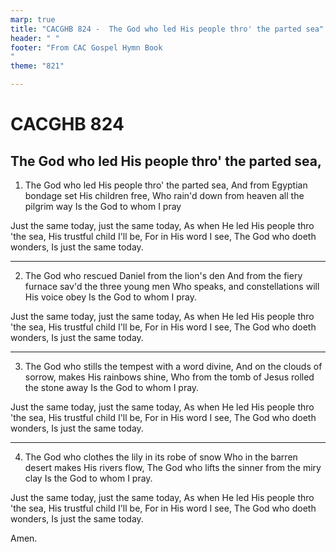 ```yaml
---
marp: true
title: "CACGHB 824 -  The God who led His people thro' the parted sea"
header: " "
footer: "From CAC Gospel Hymn Book 
"
theme: "821"

---
```


<style>
    :root {
        font-size: 2em;
    }

    section {
        display: flex;
        flex-direction: column;
        justify-content: space-evenly;
    }

	section:has(ol) {
		display: grid;
		grid-template-columns: 1fr auto;
		gap: 1.6em;
	}
	:is(h1, h2,h3) {
		grid-column: span 2;
	}


	/* section ol {
		display: grid;
		grid-template-columns: 1fr 1fr;
		gap: 1.6em;
	} */
</style>
<style scoped>
section:has(ol) {
		gap: 0.4rem 0.8em;
	}
</style>


# CACGHB 824
##   The God who led His people thro' the parted sea,

1. The God who led His people thro' the parted sea,
	And from Egyptian bondage set
	His children free,
	Who rain'd down from heaven all the pilgrim way
	Is the God to whom I pray

Just the same today, just the same today,
As when He led His people thro 'the sea,
His trustful child I'll be, For in
His word I see,
The God who doeth wonders,
Is just the same today.

---

2. The God who rescued Daniel from the lion's den
	And from the fiery furnace sav'd the three young men
	Who speaks, and constellations will His voice obey
	Is the God to whom I pray.


Just the same today, just the same today,
As when He led His people thro 'the sea,
His trustful child I'll be, For in
His word I see,
The God who doeth wonders,
Is just the same today.
	
---

3. The God who stills the tempest with a word divine,
	And on the clouds of sorrow, makes His rainbows shine,
	Who from the tomb of Jesus rolled the stone away
	Is the God to whom I pray.


Just the same today, just the same today,
As when He led His people thro 'the sea,
His trustful child I'll be, For in
His word I see,
The God who doeth wonders,
Is just the same today.
	
---

4. The God who clothes the lily in its robe of snow
	Who in the barren desert makes
	His rivers flow,
	The God who lifts the sinner from the miry clay
	Is the God to whom I pray.

Just the same today, just the same today,
As when He led His people thro 'the sea,
His trustful child I'll be, For in
His word I see,
The God who doeth wonders,
Is just the same today.

Amen.

